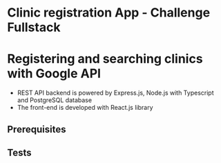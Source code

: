 # Clinic registration App - Challenge Fullstack
# Registering and searching clinics with Google API

- REST API backend is powered by Express.js, Node.js with Typescript and PostgreSQL database
- The front-end is developed with React.js library

## Prerequisites

## Tests
